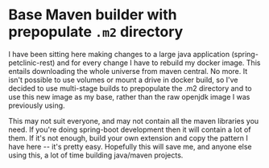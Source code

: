 # Base Maven builder with prepopulate `.m2` directory

I have been sitting here making changes to a large java application (spring-petclinic-rest) and for every change I have to rebuild my docker image. This entails downloading the whole universe from maven central. No more. It isn't possible to use volumes or mount a drive in docker build, so I've decided to use multi-stage builds to prepopulate the .m2 directory and to use this new image as my base, rather than the raw openjdk image I was previously using.

This may not suit everyone, and may not contain all the maven libraries you need. If you're doing spring-boot development then it will contain a lot of them. If it's not enough, build your own extension and copy the pattern I have here -- it's pretty easy. Hopefully this will save me, and anyone else using this, a lot of time building java/maven projects.

